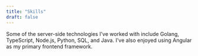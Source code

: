 ```yaml
---
title: "Skills"
draft: false
---
```

Some of the server-side technologies I've worked with include Golang, TypeScript, Node.js, Python, SQL, and Java. I've also enjoyed using Angular as my primary frontend framework. 
